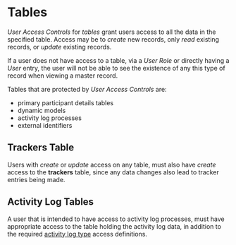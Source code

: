 # Tables

*User Access Controls* for *tables* grant users access to all the data in the specified table. Access may be to *create* new records, only *read* existing records, or *update* existing records.

If a user does not have access to a table, via a *User Role* or directly having a *User* entry, the user will not be able to see the existence of any this type of record when viewing a master record.

Tables that are protected by *User Access Controls* are:

- primary participant details tables
- dynamic models
- activity log processes
- external identifiers

## Trackers Table

Users with *create* or *update* access on any table, must also have *create* access to the **trackers** table, since any data changes also lead to tracker entries being made.

## Activity Log Tables

A user that is intended to have access to activity log processes, must have appropriate access to the table holding the activity log data, in addition to the required [activity log type](activity_log_types.md) access definitions.
